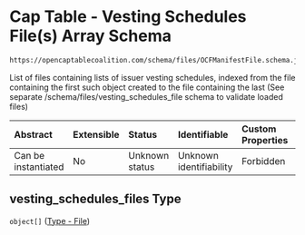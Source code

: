 # Cap Table - Vesting Schedules File(s) Array Schema

```txt
https://opencaptablecoalition.com/schema/files/OCFManifestFile.schema.json#/properties/vesting_schedules_files
```

List of files containing lists of issuer vesting schedules, indexed from the file containing the first such object created to the file containing the last (See separate /schema/files/vesting_schedules_file schema to validate loaded files)

| Abstract            | Extensible | Status         | Identifiable            | Custom Properties | Additional Properties | Access Restrictions | Defined In                                                                                            |
| :------------------ | :--------- | :------------- | :---------------------- | :---------------- | :-------------------- | :------------------ | :---------------------------------------------------------------------------------------------------- |
| Can be instantiated | No         | Unknown status | Unknown identifiability | Forbidden         | Allowed               | none                | [OCFManifestFile.schema.json*](../../schema/files/OCFManifestFile.schema.json "open original schema") |

## vesting_schedules_files Type

`object[]` ([Type - File](ocfmanifestfile-properties-cap-table---stock-plans-files-array-type---file.md))
